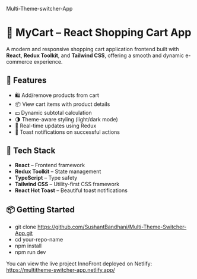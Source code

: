 Multi-Theme-switcher-App

# 🛒 MyCart – React Shopping Cart App

A modern and responsive shopping cart application frontend built with **React**, **Redux Toolkit**, and **Tailwind CSS**, offering a smooth and dynamic e-commerce experience.

## 🚀 Features

- 🛍️ Add/remove products from cart
- 📦 View cart items with product details
- 💵 Dynamic subtotal calculation
- 🌗 Theme-aware styling (light/dark mode)
- 🔄 Real-time updates using Redux
- 🎉 Toast notifications on successful actions

## 🧱 Tech Stack

- **React** – Frontend framework
- **Redux Toolkit** – State management
- **TypeScript** – Type safety
- **Tailwind CSS** – Utility-first CSS framework
- **React Hot Toast** – Beautiful toast notifications

## 📦 Getting Started

- git clone https://github.com/SushantBandhani/Multi-Theme-Switcher-App.git
- cd your-repo-name
- npm install
- npm run dev

You can view the live project InnoFront deployed on Netlify: https://multitheme-switcher-app.netlify.app/
